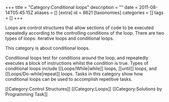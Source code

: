 +++
title = "Category:Conditional loops"
description = ""
date = 2011-08-14T05:45:15Z
aliases = []
[extra]
id = 8621
[taxonomies]
categories = []
tags = []
+++

Loops are control structures that allow sections of code to be executed repeatedly according to the controlling conditions of the loop. There are two types of loops: iterative loops and conditional loops.

This category is about conditional loops. 

Conditional loops test for conditions around the loop, and repeatedly executes a block of instructions whilst the condition is true. Types of conditional loops include [[Loops/While|while]] loops, [[until]] loops, and [[Loops/Do-while|repeat]] loops. Tasks in this category show how conditional loops can be used to accomplish repetitive tasks.

[[Category:Control Structures]]
[[Category:Loops]]
[[Category:Solutions by Programming Task]]
